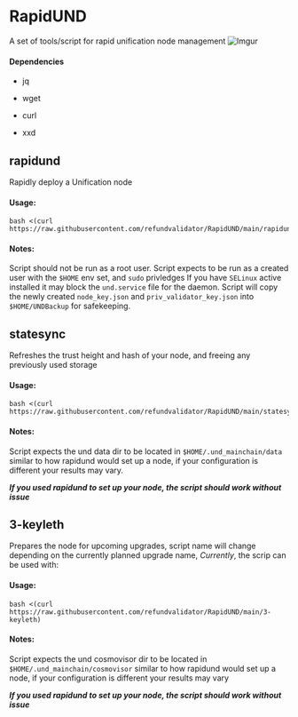 # RapidUND
A set of tools/script for rapid unification node management
![Imgur](https://imgur.com/bxtWRxx.png)
#### **Dependencies**
- jq

- wget

- curl

- xxd

## rapidund
Rapidly deploy a Unification node
#### Usage:
```
bash <(curl https://raw.githubusercontent.com/refundvalidator/RapidUND/main/rapidund)
```
#### Notes:
Script should not be run as a root user. Script expects to be run as a created user with the `$HOME` env set, and `sudo` privledges 
If you have `SELinux` active installed it may block the `und.service` file for the daemon.
Script will copy the newly created `node_key.json` and `priv_validator_key.json` into `$HOME/UNDBackup` for safekeeping.

## statesync 
Refreshes the trust height and hash of your node, and freeing any previously used storage
#### Usage:
```
bash <(curl https://raw.githubusercontent.com/refundvalidator/RapidUND/main/statesync)
```
#### Notes:
Script expects the und data dir to be located in `$HOME/.und_mainchain/data` similar to how rapidund would set up a node,
if your configuration is different your results may vary.

***If you used rapidund to set up your node, the script should work without issue***

## 3-keyleth
Prepares the node for upcoming upgrades, script name will change depending on the currently planned upgrade name, *Currently*, the scrip can be used with:
#### Usage:
```
bash <(curl https://raw.githubusercontent.com/refundvalidator/RapidUND/main/3-keyleth)
```
#### Notes:
Script expects the und cosmovisor dir to be located in `$HOME/.und_mainchain/cosmovisor` similar to how rapidund would set up a node,
if your configuration is different your results may vary

***If you used rapidund to set up your node, the script should work without issue***


